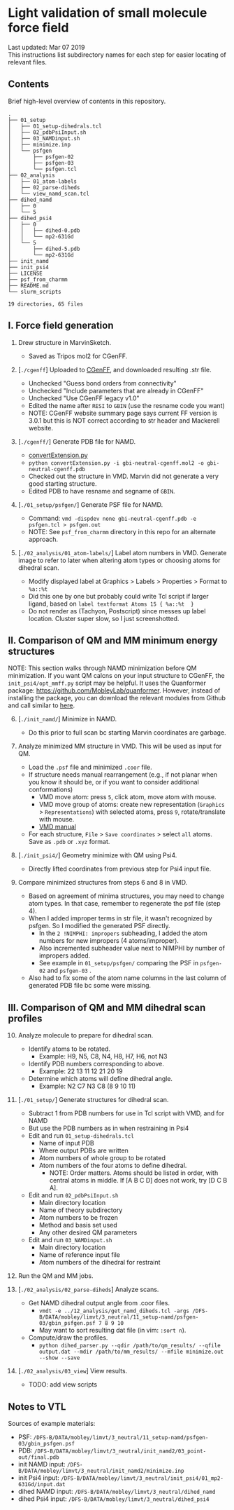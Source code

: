 
# Light validation of small molecule force field
Last updated: Mar 07 2019  
This instructions list subdirectory names for each step for easier locating of relevant files.

## Contents
Brief high-level overview of contents in this repository.
```
.
├── 01_setup
│   ├── 01_setup-dihedrals.tcl
│   ├── 02_pdbPsiInput.sh
│   ├── 03_NAMDinput.sh
│   ├── minimize.inp
│   └── psfgen
│       ├── psfgen-02
│       ├── psfgen-03
│       └── psfgen.tcl
├── 02_analysis
│   ├── 01_atom-labels
│   ├── 02_parse-diheds
│   └── view_namd_scan.tcl
├── dihed_namd
│   ├── 0
│   └── 5
├── dihed_psi4
│   ├── 0
│   │   ├── dihed-0.pdb
│   │   └── mp2-631Gd
│   └── 5
│       ├── dihed-5.pdb
│       └── mp2-631Gd
├── init_namd
├── init_psi4
├── LICENSE
├── psf_from_charmm
├── README.md
└── slurm_scripts

19 directories, 65 files
```

## I. Force field generation

1. Drew structure in MarvinSketch.
    * Saved as Tripos mol2 for CGenFF.

2. [`./cgenff`] Uploaded to [CGenFF](https://cgenff.umaryland.edu/), and downloaded resulting .str file.
    * Unchecked "Guess bond orders from connectivity"
    * Unchecked "Include parameters that are already in CGenFF"
    * Unchecked "Use CGenFF legacy v1.0"
    * Edited the name after `RESI` to `GBIN` (use the resname code you want)
    * NOTE: CGenFF website summary page says current FF version is 3.0.1 but this is NOT correct according to str header and Mackerell website.

3. [`./cgenff/`] Generate PDB file for NAMD.
    * [convertExtension.py](https://github.com/vtlim/off_psi4/blob/master/tools/convertExtension.py)
    * `python convertExtension.py -i gbi-neutral-cgenff.mol2 -o gbi-neutral-cgenff.pdb`
    * Checked out the structure in VMD. Marvin did not generate a very good starting structure.
    * Edited PDB to have resname and segname of `GBIN`.

4. [`./01_setup/psfgen/`] Generate PSF file for NAMD.
    * Command: `vmd -dispdev none gbi-neutral-cgenff.pdb -e psfgen.tcl > psfgen.out`
    * NOTE: See `psf_from_charmm` directory in this repo for an alternate approach.

5. [`./02_analysis/01_atom-labels/`] Label atom numbers in VMD. Generate image to refer to later when altering atom types or choosing atoms for dihedral scan.
    * Modify displayed label at Graphics > Labels > Properties > Format to `%a::%t`
    * Did this one by one but probably could write Tcl script if larger ligand, based on `label textformat Atoms 15 { %a::%t  }`
    * Do not render as (Tachyon, Postscript) since messes up label location. Cluster super slow, so I just screenshotted.

## II. Comparison of QM and MM minimum energy structures
NOTE: This section walks through NAMD minimization before QM minimization.
If you want QM calcns on your input structure to CGenFF, the `init_psi4/opt_mmff.py` script may be helpful. 
It uses the Quanformer package: <https://github.com/MobleyLab/quanformer>.
However, instead of installing the package, you can download the relevant modules from Github and call similar to [here](https://github.com/vtlim/off_psi4/blob/master/examples/frozen_atoms/example.py).

6. [`./init_namd/`] Minimize in NAMD. 
    * Do this prior to full scan bc starting Marvin coordinates are garbage.

7. Analyze minimized MM structure in VMD. This will be used as input for QM.
    * Load the `.psf` file and minimized `.coor` file.
    * If structure needs manual rearrangement (e.g., if not planar when you know it should be, or if you want to consider additional conformations)
        * VMD move atom: press `5`, click atom, move atom with mouse.
        * VMD move group of atoms: create new representation (`Graphics` > `Representations`) with selected atoms, press `9`, rotate/translate with mouse.
        * [VMD manual](https://www.ks.uiuc.edu/Research/vmd/current/ug/node33.html)
    * For each structure, `File` > `Save coordinates` > select `all` atoms. Save as `.pdb` or `.xyz` format.

8. [`./init_psi4/`] Geometry minimize with QM using Psi4.
    * Directly lifted coordinates from previous step for Psi4 input file. 

9. Compare minimized structures from steps 6 and 8 in VMD.
    * Based on agreement of minima structures, you may need to change atom types. In that case, remember to regenerate the psf file (step 4).
    * When I added improper terms in str file, it wasn't recognized by psfgen. So I modified the generated PSF directly.
        * In the `2 !NIMPHI: impropers` subheading, I added the atom numbers for new impropers (4 atoms/improper).
        * Also incremented subheader value next to NIMPHI by number of impropers added.
        * See example in `01_setup/psfgen/` comparing the PSF in `psfgen-02` and `psfgen-03` .
    * Also had to fix some of the atom name columns in the last column of generated PDB file bc some were missing.

## III. Comparison of QM and MM dihedral scan profiles

10. Analyze molecule to prepare for dihedral scan.
    * Identify atoms to be rotated.
        * Example: H9, N5, C8, N4, H8, H7, H6, not N3
    * Identify PDB numbers corresponding to above.
        * Example: 22 13 11 12 21 20 19
    * Determine which atoms will define dihedral angle.
        * Example: N2 C7 N3 C8 (8 9 10 11)

11. [`./01_setup/`] Generate structures for dihedral scan.
    * Subtract 1 from PDB numbers for use in Tcl script with VMD, and for NAMD
    * But use the PDB numbers as in when restraining in Psi4
    * Edit and run `01_setup-dihedrals.tcl`
        * Name of input PDB
        * Where output PDBs are written
        * Atom numbers of whole group to be rotated
        * Atom numbers of the four atoms to define dihedral. 
            * NOTE: Order matters. Atoms should be listed in order, with central atoms in middle. If [A B C D] does not work, try [D C B A].
    * Edit and run `02_pdbPsiInput.sh`
        * Main directory location
        * Name of theory subdirectory
        * Atom numbers to be frozen
        * Method and basis set used
        * Any other desired QM parameters
    * Edit and run `03_NAMDinput.sh`
        * Main directory location
        * Name of reference input file
        * Atom numbers of the dihedral for restraint

12. Run the QM and MM jobs.

13. [`./02_analysis/02_parse-diheds`] Analyze scans.
    * Get NAMD dihedral output angle from .coor files.
        * `vmdt -e ../12_analysis/get_namd_diheds.tcl -args /DFS-B/DATA/mobley/limvt/3_neutral/11_setup-namd/psfgen-03/gbin_psfgen.psf 7 8 9 10`
        * May want to sort resulting dat file (in vim: `:sort n`).
    * Compute/draw the profiles.
        * `python dihed_parser.py --qdir /path/to/qm_results/ --qfile output.dat --mdir /path/to/mm_results/ --mfile minimize.out --show --save`

14. [`./02_analysis/03_view`] View results.
    * TODO: add view scripts


## Notes to VTL

Sources of example materials:
 * PSF: `/DFS-B/DATA/mobley/limvt/3_neutral/11_setup-namd/psfgen-03/gbin_psfgen.psf`
 * PDB: `/DFS-B/DATA/mobley/limvt/3_neutral/init_namd2/03_point-out/final.pdb`
 * init NAMD input: `/DFS-B/DATA/mobley/limvt/3_neutral/init_namd2/minimize.inp`
 * init Psi4 input: `/DFS-B/DATA/mobley/limvt/3_neutral/init_psi4/01_mp2-631Gd/input.dat`
 * dihed NAMD input: `/DFS-B/DATA/mobley/limvt/3_neutral/dihed_namd`
 * dihed Psi4 input: `/DFS-B/DATA/mobley/limvt/3_neutral/dihed_psi4`

